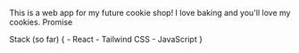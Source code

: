 This is a web app for my future cookie shop!
I love baking and you'll love my cookies.
Promise

Stack (so far) { - React - Tailwind CSS - JavaScript
}
